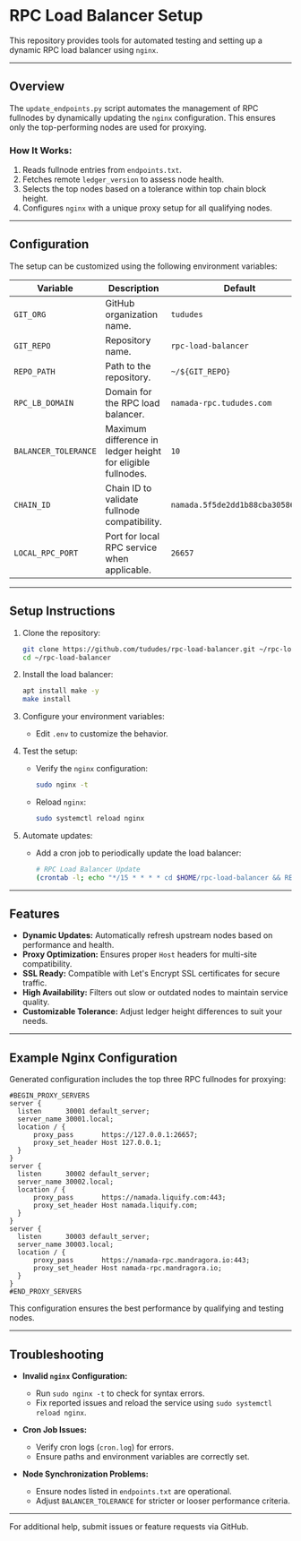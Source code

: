 
# RPC Load Balancer Setup

This repository provides tools for automated testing and setting up a dynamic RPC load balancer using `nginx`.

---

## Overview

The `update_endpoints.py` script automates the management of RPC fullnodes by dynamically updating the `nginx` configuration. This ensures only the top-performing nodes are used for proxying.

### How It Works:
1. Reads fullnode entries from `endpoints.txt`.
2. Fetches remote `ledger_version` to assess node health.
3. Selects the top nodes based on a tolerance within top chain block height.
4. Configures `nginx` with a unique proxy setup for all qualifying nodes.

---

## Configuration

The setup can be customized using the following environment variables:

| Variable              | Description                                                  | Default                         |
|-----------------------|--------------------------------------------------------------|---------------------------------|
| `GIT_ORG`            | GitHub organization name.                                    | `tududes`                      |
| `GIT_REPO`           | Repository name.                                             | `rpc-load-balancer`            |
| `REPO_PATH`          | Path to the repository.                                      | `~/${GIT_REPO}`                |
| `RPC_LB_DOMAIN`      | Domain for the RPC load balancer.                            | `namada-rpc.tududes.com`       |
| `BALANCER_TOLERANCE` | Maximum difference in ledger height for eligible fullnodes.  | `10`                            |
| `CHAIN_ID`           | Chain ID to validate fullnode compatibility.                 | `namada.5f5de2dd1b88cba30586420` |
| `LOCAL_RPC_PORT`     | Port for local RPC service when applicable.                  | `26657`                        |

---

## Setup Instructions

1. Clone the repository:
   ```bash
   git clone https://github.com/tududes/rpc-load-balancer.git ~/rpc-load-balancer
   cd ~/rpc-load-balancer
   ```

2. Install the load balancer:
   ```bash
   apt install make -y
   make install
   ```

3. Configure your environment variables:
   - Edit `.env` to customize the behavior.

4. Test the setup:
   - Verify the `nginx` configuration:
     ```bash
     sudo nginx -t
     ```
   - Reload `nginx`:
     ```bash
     sudo systemctl reload nginx
     ```

5. Automate updates:
   - Add a cron job to periodically update the load balancer:
     ```bash
     # RPC Load Balancer Update
     (crontab -l; echo "*/15 * * * * cd $HOME/rpc-load-balancer && REPO_PATH=$HOME/rpc-load-balancer make update >> cron.log 2>&1") | crontab -
     ```

---

## Features

- **Dynamic Updates:** Automatically refresh upstream nodes based on performance and health.
- **Proxy Optimization:** Ensures proper `Host` headers for multi-site compatibility.
- **SSL Ready:** Compatible with Let's Encrypt SSL certificates for secure traffic.
- **High Availability:** Filters out slow or outdated nodes to maintain service quality.
- **Customizable Tolerance:** Adjust ledger height differences to suit your needs.

---

## Example Nginx Configuration

Generated configuration includes the top three RPC fullnodes for proxying:

```nginx
#BEGIN_PROXY_SERVERS
server {
  listen      30001 default_server;
  server_name 30001.local;
  location / {
      proxy_pass       https://127.0.0.1:26657;
      proxy_set_header Host 127.0.0.1;
  }
}
server {
  listen      30002 default_server;
  server_name 30002.local;
  location / {
      proxy_pass       https://namada.liquify.com:443;
      proxy_set_header Host namada.liquify.com;
  }
}
server {
  listen      30003 default_server;
  server_name 30003.local;
  location / {
      proxy_pass       https://namada-rpc.mandragora.io:443;
      proxy_set_header Host namada-rpc.mandragora.io;
  }
}
#END_PROXY_SERVERS
```

This configuration ensures the best performance by qualifying and testing nodes.

---

## Troubleshooting

- **Invalid `nginx` Configuration:**
  - Run `sudo nginx -t` to check for syntax errors.
  - Fix reported issues and reload the service using `sudo systemctl reload nginx`.

- **Cron Job Issues:**
  - Verify cron logs (`cron.log`) for errors.
  - Ensure paths and environment variables are correctly set.

- **Node Synchronization Problems:**
  - Ensure nodes listed in `endpoints.txt` are operational.
  - Adjust `BALANCER_TOLERANCE` for stricter or looser performance criteria.

---

For additional help, submit issues or feature requests via GitHub.
